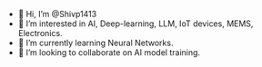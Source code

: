 - 👋 Hi, I’m @Shivp1413
- 👀 I’m interested in AI, Deep-learning, LLM, IoT devices, MEMS, Electronics.  
- 🌱 I’m currently learning Neural Networks.
- 💞️ I’m looking to collaborate on AI model training. 



<!---
Shivp1413/Shivp1413 is a ✨ special ✨ repository because its `README.md` (this file) appears on your GitHub profile.
You can click the Preview link to take a look at your changes.
--->
